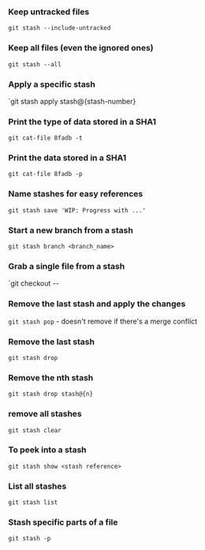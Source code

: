 ### Keep untracked files
`git stash --include-untracked`

### Keep all files (even the ignored ones)
`git stash --all`

### Apply a specific stash
`git stash apply stash@{stash-number}

### Print the type of data stored in a SHA1
`git cat-file 8fadb -t`

### Print the data stored in a SHA1
`git cat-file 8fadb -p`

### Name stashes for easy references
`git stash save 'WIP: Progress with ...'`

### Start a new branch from a stash
`git stash branch <branch_name>`

### Grab a single file from a stash
`git checkout <stash name> -- <filename>

### Remove the last stash and apply the changes
`git stash pop` - doesn't remove if there's a merge conflict

### Remove the last stash
`git stash drop`

### Remove the nth stash
`git stash drop stash@{n}`

### remove all stashes
`git stash clear`

### To peek into a stash
`git stash show <stash reference>`

### List all stashes
`git stash list`

### Stash specific parts of a file
`git stash -p`
